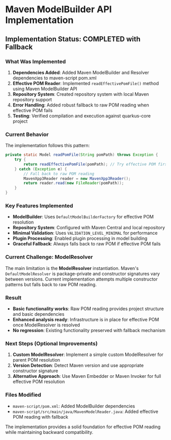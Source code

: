 # Maven ModelBuilder API Implementation

## Implementation Status: COMPLETED with Fallback

### What Was Implemented

1. **Dependencies Added**: Added Maven ModelBuilder and Resolver dependencies to maven-script pom.xml
2. **Effective POM Reader**: Implemented `readEffectivePomFile()` method using Maven ModelBuilder API  
3. **Repository System**: Created repository system with local Maven repository support
4. **Error Handling**: Added robust fallback to raw POM reading when effective POM fails
5. **Testing**: Verified compilation and execution against quarkus-core project

### Current Behavior

The implementation follows this pattern:

```java
private static Model readPomFile(String pomPath) throws Exception {
    try {
        return readEffectivePomFile(pomPath); // Try effective POM first
    } catch (Exception e) {
        // Fall back to raw POM reading
        MavenXpp3Reader reader = new MavenXpp3Reader();
        return reader.read(new FileReader(pomPath));
    }
}
```

### Key Features Implemented

- **ModelBuilder**: Uses `DefaultModelBuilderFactory` for effective POM resolution
- **Repository System**: Configured with Maven Central and local repository
- **Minimal Validation**: Uses `VALIDATION_LEVEL_MINIMAL` for performance
- **Plugin Processing**: Enabled plugin processing in model building
- **Graceful Fallback**: Always falls back to raw POM if effective POM fails

### Current Challenge: ModelResolver

The main limitation is the **ModelResolver** instantiation. Maven's `DefaultModelResolver` is package-private and constructor signatures vary between versions. Current implementation attempts multiple constructor patterns but falls back to raw POM reading.

### Result

- **Basic functionality works**: Raw POM reading provides project structure and basic dependencies
- **Enhanced analysis ready**: Infrastructure is in place for effective POM once ModelResolver is resolved
- **No regression**: Existing functionality preserved with fallback mechanism

### Next Steps (Optional Improvements)

1. **Custom ModelResolver**: Implement a simple custom ModelResolver for parent POM resolution
2. **Version Detection**: Detect Maven version and use appropriate constructor signature
3. **Alternative Approach**: Use Maven Embedder or Maven Invoker for full effective POM resolution

### Files Modified

- `maven-script/pom.xml`: Added ModelBuilder dependencies
- `maven-script/src/main/java/MavenModelReader.java`: Added effective POM reading with fallback

The implementation provides a solid foundation for effective POM reading while maintaining backward compatibility.